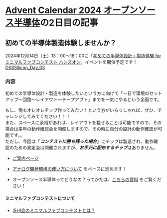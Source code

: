 # [Advent Calendar 2024 オープンソース半導体](https://qiita.com/advent-calendar/2024/osssilicon)の2日目の記事
## 初めての半導体製造体験しませんか？
2024年12月14日（土）13：00〜18：00に「[初めての半導体設計・製造体験 for ミニマルファブコンテスト ハンズオン](https://ishikai.connpass.com/event/335276/)」イベントを開催予定です！  
[OSSSilicon_Day_03](OSSSilicon_Day_03.md)
### 内容
初めての半導体設計・製造を体験したいという方に向けて「一日で環境のセットアップ～回路～レイアウト～テープアプト」までを一気にやるという企画です。  
  
もし、俺もオレオレチップ作ってみたい！という方がいらっしゃれば、ぜひ、チャレンジしてみてください！！！  
また、スペースに余裕があれば、レイアウトを載せることは可能ですので、その場合は来年の動作確認会を開催しますので、その時に自分の設計の動作確認が可能です。。  
ただし、今回は「***コンテストに勝ち残った場合***」にチップは製造され、動作確認のための測定会は開催されますが、***お手元に配布するチップ***はありません。  

- [ご案内ページ](https://ishi-kai.org/shuttle/contest/minimalfab/2024/10/30/contest_minimalfab_2024_inverter.html)


- [アナログ開発環境の使い方について](https://github.com/ishi-kai/minimalfab_contest_2024_all_iverter/blob/main/docs/inverter_MF20.pdf) をベースに進めます！  
- オープンソース半導体ってどうなの？ってかたは、[こちらの資料](https://github.com/ishi-kai/minimalfab_contest_2024_all_iverter/blob/main/docs/forBeginners.pdf) をご覧ください！  


#### ミニマルファブコンテストについて
- [ISHI会のミニマルファブコンテストとは？](https://ishi-kai.org/contest/minimalfab/2024/10/19/contest_minimalfab_2024_ISHI-KAI.html)

